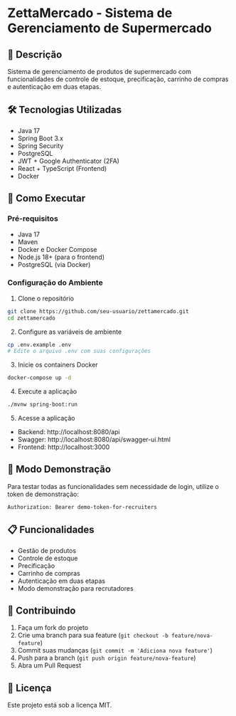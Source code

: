 # ZettaMercado - Sistema de Gerenciamento de Supermercado

## 📝 Descrição
Sistema de gerenciamento de produtos de supermercado com funcionalidades de controle de estoque, precificação, carrinho de compras e autenticação em duas etapas.

## 🛠️ Tecnologias Utilizadas
- Java 17
- Spring Boot 3.x
- Spring Security
- PostgreSQL
- JWT + Google Authenticator (2FA)
- React + TypeScript (Frontend)
- Docker

## 🚀 Como Executar

### Pré-requisitos
- Java 17
- Maven
- Docker e Docker Compose
- Node.js 18+ (para o frontend)
- PostgreSQL (via Docker)

### Configuração do Ambiente

1. Clone o repositório
```bash
git clone https://github.com/seu-usuario/zettamercado.git
cd zettamercado
```

2. Configure as variáveis de ambiente
```bash
cp .env.example .env
# Edite o arquivo .env com suas configurações
```

3. Inicie os containers Docker
```bash
docker-compose up -d
```

4. Execute a aplicação
```bash
./mvnw spring-boot:run
```

5. Acesse a aplicação
- Backend: http://localhost:8080/api
- Swagger: http://localhost:8080/api/swagger-ui.html
- Frontend: http://localhost:3000

## 🔐 Modo Demonstração
Para testar todas as funcionalidades sem necessidade de login, utilize o token de demonstração:
```
Authorization: Bearer demo-token-for-recruiters
```

## 📋 Funcionalidades
- Gestão de produtos
- Controle de estoque
- Precificação
- Carrinho de compras
- Autenticação em duas etapas
- Modo demonstração para recrutadores

## 🤝 Contribuindo
1. Faça um fork do projeto
2. Crie uma branch para sua feature (`git checkout -b feature/nova-feature`)
3. Commit suas mudanças (`git commit -m 'Adiciona nova feature'`)
4. Push para a branch (`git push origin feature/nova-feature`)
5. Abra um Pull Request

## 📝 Licença
Este projeto está sob a licença MIT.
